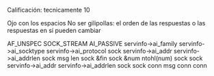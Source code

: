 Calificación: tecnicamente 10

Ojo con los espacios
No ser gilipollas: el orden de las respuestas o las respuestas en sí pueden cambiar

AF_UNSPEC
SOCK_STREAM
AI_PASSIVE
servinfo->ai_family
servinfo->ai_socktype
servinfo->ai_protocol
sock
servinfo->ai_addr
servinfo->ai_addrlen
sock
msg
len
sock
&fin
sock
&num
ntohl(num)
sock
sock
servinfo->ai_addr
servinfo->ai_addrlen
sock
sock
conn
msg
conn
conn
